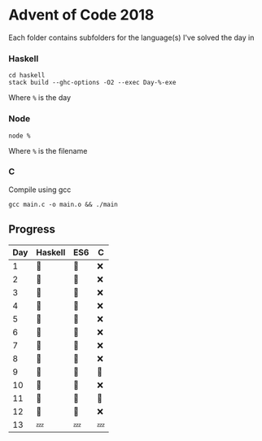 # Advent of Code 2018

Each folder contains subfolders for the language(s) I've solved the day in

### Haskell

```shell
cd haskell
stack build --ghc-options -O2 --exec Day-%-exe
```
Where `%` is the day

### Node
```shell
node %
```
Where `%` is the filename

### C
Compile using gcc
```shell
gcc main.c -o main.o && ./main
```

## Progress

| Day | Haskell | ES6        | C      |
| --- | ------- | ---------- | ------ |
| 1   | :tada:  | :tada:     | :x:    |
| 2   | :tada:  | :tada:     | :x:    |
| 3   | :tada:  | :thinking: | :x:    |
| 4   | :tada:  | :thinking: | :x:    |
| 5   | :tada:  | :tada:     | :x:    |
| 6   | :tada:  | :thinking: | :x:    |
| 7   | :tada:  | :thinking: | :x:    |
| 8   | :tada:  | :thinking: | :x:    |
| 9   | :tada:  | :thinking: | :tada: |
| 10  | :tada:  | :thinking: | :x:    |
| 11  | :tada:  | :thinking: | :tada: |
| 12  | :tada:  | :thinking: | :x:    |
| 13  | :zzz:   | :zzz:      | :zzz:  |
